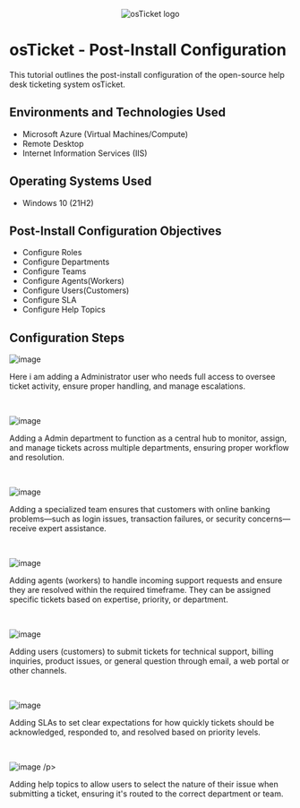 <p align="center">
<img src="https://i.imgur.com/Clzj7Xs.png" alt="osTicket logo"/>
</p>

<h1>osTicket - Post-Install Configuration</h1>
This tutorial outlines the post-install configuration of the open-source help desk ticketing system osTicket.<br />




<h2>Environments and Technologies Used</h2>

- Microsoft Azure (Virtual Machines/Compute)
- Remote Desktop
- Internet Information Services (IIS)

<h2>Operating Systems Used </h2>

- Windows 10</b> (21H2)

<h2>Post-Install Configuration Objectives</h2>

- Configure Roles
- Configure Departments
- Configure Teams
- Configure Agents(Workers)
- Configure Users(Customers)
- Configure SLA
- Configure Help Topics

<h2>Configuration Steps</h2>


![image](https://github.com/user-attachments/assets/7ed666f4-2267-4aa3-abae-ad749e716c99)
</p>
<p>
Here i am adding a Administrator user who needs full access to oversee ticket activity, ensure proper handling, and manage escalations.
</p>
<br />


![image](https://github.com/user-attachments/assets/2a263507-186f-4b79-b728-4b07bfbdc5f9)
</p>
<p>
Adding a Admin department to function as a central hub to monitor, assign, and manage tickets across multiple departments, ensuring proper workflow and resolution.
</p>
<br />


![image](https://github.com/user-attachments/assets/3e0fd52d-4b7e-4d63-bc8c-13865b33ef4a)
</p>
<p>
Adding a specialized team ensures that customers with online banking problems—such as login issues, transaction failures, or security concerns—receive expert assistance.
</p>
<br />


![image](https://github.com/user-attachments/assets/bf8f0c44-04d1-474a-80e9-5683571d5589)
</p>
<p>
Adding agents (workers) to handle incoming support requests and ensure they are resolved within the required timeframe. They can be assigned specific tickets based on expertise, priority, or department.
</p>
<br />


![image](https://github.com/user-attachments/assets/667ef35a-c991-4ecd-96ef-2ece54a59d87)
</p>
<p>
Adding users (customers) to submit tickets for technical support, billing inquiries, product issues, or general question through email, a web portal or other channels. 
</p>
<br />


![image](https://github.com/user-attachments/assets/de1cae05-c55f-4191-bf61-4ffad454e8c6)
</p>
<p>
Adding SLAs to set clear expectations for how quickly tickets should be acknowledged, responded to, and resolved based on priority levels.
</p>
<br />


![image](https://github.com/user-attachments/assets/8445422d-4361-4098-aa68-66d6c1d9d629)
/p>
<p>
Adding help topics to allow users to select the nature of their issue when submitting a ticket, ensuring it's routed to the correct department or team.
</p>
<br />
